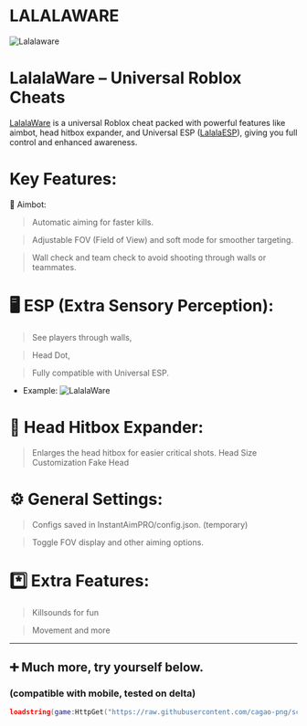 # LALALAWARE
![Lalalaware](https://cdn.discordapp.com/attachments/1394010680708960326/1409546514274979840/51_Sem_Titulo_20250824214046.png?ex=68adc5fd&is=68ac747d&hm=d8ab897608aae716dd444aab72e3bf048b80880bb904cbe9d4901bdf981b0e97&)
# LalalaWare – Universal Roblox Cheats

[LalalaWare](https://discord.gg/RSdkTFutbV) is a universal Roblox cheat packed with powerful features like aimbot, head hitbox expander, and Universal ESP ([LalalaESP](https://discord.gg/RSdkTFutbV)), giving you full control and enhanced awareness.

# Key Features:

🔫 Aimbot:

> Automatic aiming for faster kills.

> Adjustable FOV (Field of View) and soft mode for smoother targeting.

> Wall check and team check to avoid shooting through walls or teammates.


# 🖥️ ESP (Extra Sensory Perception):

> See players through walls,

> Head Dot,

> Fully compatible with Universal ESP.

+ Example:
![LalalaWare](https://cdn.discordapp.com/attachments/1394010680708960326/1409555960141320345/52_Sem_Titulo_20250825121120.png?ex=68adcec9&is=68ac7d49&hm=f5dc61a72bace49ce797be154f8e82bbab759056175ef01b1bc3ae0094204e97)


# 🧒 Head Hitbox Expander:

> Enlarges the head hitbox for easier critical shots.
> Head Size Customization
> Fake Head


# ⚙️ General Settings:

> Configs saved in InstantAimPRO/config.json. (temporary)

> Toggle FOV display and other aiming options.


# *️⃣ Extra Features:

> Killsounds for fun

> Movement and more

________________________________________

## ➕ Much more, try yourself below.

### (compatible with mobile, tested on delta)

```lua
loadstring(game:HttpGet("https://raw.githubusercontent.com/cagao-png/scripts/refs/heads/main/insta%20tio.lua"))()
```


